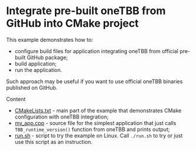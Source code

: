 # Integrate pre-built oneTBB from GitHub into CMake project

This example demonstrates how to:

* configure build files for application integrating oneTBB from official pre-built GitHub package;
* build application;
* run the application.

Such approach may be useful if you want to use official oneTBB binaries published on GitHub.

Content

* [CMakeLists.txt](CMakeLists.txt) - main part of the example that demonstrates CMake configuration with oneTBB integration;
* [my_app.cpp](my_app.cpp) - source file for the simplest application that just calls `TBB_runtime_version()` function from oneTBB and prints output;
* [run.sh](run.sh) - script to try the example on Linux. Call `./run.sh` to try or just use this script as an instruction.
